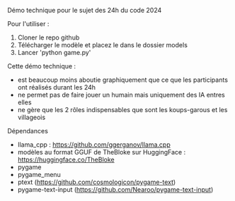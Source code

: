 Démo technique pour le sujet des 24h du code 2024

Pour l'utiliser :
1. Cloner le repo github
2. Télécharger le modèle et placez le dans le dossier models
3. Lancer 'python game.py'


Cette démo technique :
- est beaucoup moins aboutie graphiquement que ce que les participants ont réalisés durant les 24h
- ne permet pas de faire jouer un humain mais uniquement des IA entres elles
- ne gère que les 2 rôles indispensables que sont les koups-garous et les villageois

Dépendances
- llama_cpp : https://github.com/ggerganov/llama.cpp
- modèles au format GGUF de TheBloke sur HuggingFace : https://huggingface.co/TheBloke
- pygame
- pygame_menu
- ptext (https://github.com/cosmologicon/pygame-text)
- pygame-text-input (https://github.com/Nearoo/pygame-text-input)
